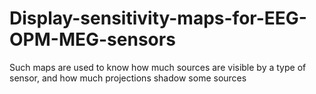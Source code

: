 # Display-sensitivity-maps-for-EEG-OPM-MEG-sensors
Such maps are used to know how much sources are visible by a type of sensor, and how much projections shadow some sources
